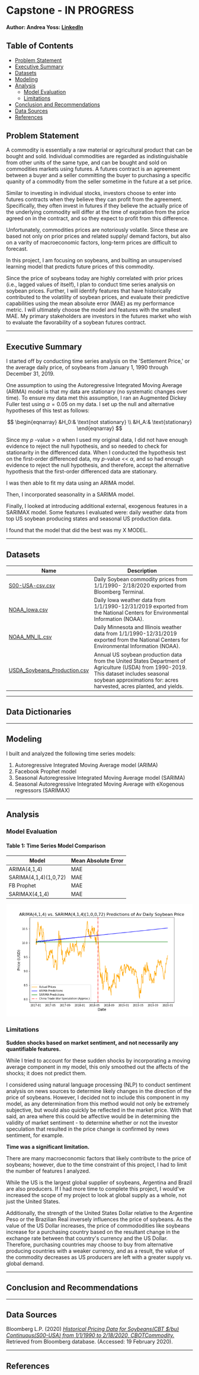 # Capstone - IN PROGRESS
  
#### Author: Andrea Yoss: [LinkedIn](https://www.linkedin.com/in/andreayoss/)


## Table of Contents

- [Problem Statement](#Problem-Statement)
- [Executive Summary](#Executive-Summary)
- [Datasets](#Datasets)
- [Modeling](#Modeling)
- [Analysis](#Analysis)
    - [Model Evaluation](#Model-Evaluation)
    - [Limitations](#Limitations)
- [Conclusion and Recommendations](#Conclusion-and-Recommendations)
- [Data Sources](#Data-Sources)
- [References](#References)


## Problem Statement

A commodity is essentially a raw material or agricultural product that can be bought and sold.  Individual commodities are regarded as indistinguishable from other units of the same type, and can be bought and sold on commodities markets using futures.  A futures contract is  an agreement between a buyer and a seller committing the buyer to purchasing a specific quanity of a commodity from the seller sometime in the future at a set price. 

Similar to investing in individual stocks, investors choose to enter into futures contracts when they believe they can profit from the agreement.  Specifically, they often invest in futures if they believe the actually price of the underlying commodity will differ at the time of expiration from the price agreed on in the contract, and so they expect to profit from this difference.  

Unfortunately, commodities prices are notoriously volatile.  Since these are based not only on prior prices and related supply/ demand factors, but also on a varity of macroeconomic factors, long-term prices are difficult to forecast.

In this project, I am focusing on soybeans, and builting an unsupervised learning model that predicts future prices of this commodity.

Since the price of soybeans today are highly correlated with prior prices (i.e., lagged values of itself), I plan to conduct time series analysis on soybean prices. Further, I will identify features that have historically contributed to the volatility of soybean prices, and evaluate their predictive capabilities using the mean absolute error (MAE) as my performance metric. I will ultimately choose the model and features with the smallest MAE.  My primary stakeholders are investors in the futures market who wish to evaluate the favorability of a soybean futures contract. 
  
----

## Executive Summary

I started off by conducting time series analysis on the 'Settlement Price,' or the average daily price, of soybeans from January 1, 1990 through December 31, 2019.

One assumption to using the Autoregressive Integrated Moving Average (ARIMA) model is that my data are stationary (no systematic changes over time).  To ensure my data met this assumption, I ran an Augmented Dickey Fuller test using $\alpha = 0.05$ on my data.  I set up the null and alternative hypotheses of this test as follows:
    
$$
\begin{eqnarray}
&H_0:& \text{not stationary} \\
&H_A:& \text{stationary}
\end{eqnarray}
$$
  
Since my $p$ -value > $\alpha$ when I used my original data, I did not have enough evidence to reject the null hypothesis, and so needed to check for stationarity in the differenced data. When I conducted the hypothesis test on the first-order differenced data, my $p$-value << $\alpha$, and so had enough evidence to reject the null hypothesis, and therefore, accept the alternative hypothesis that the first-order differenced data are stationary. 

I was then able to fit my data using an ARIMA model. 



Then, I incorporated seasonality in a SARIMA model.

Finally, I looked at introducing additional external, exogenous features in a SARIMAX model.  Some features I evaluated were: daily weather data from top US soybean producing states and seasonal US production data.  

I found that the model that did the best was my X MODEL.

----


## Datasets

|Name|Description|
|---|---|
|[S00-USA-csv.csv](/Data/S00-USA-csv.csv)| Daily Soybean commodity prices from 1/1/1990- 2/18/2020 exported from Bloomberg Terminal.|
|[NOAA_Iowa.csv](/Data/NOAA_Iowa.csv)| Daily Iowa weather data from 1/1/1990-12/31/2019 exported from the National Centers for Environmental Information (NOAA).|
|[NOAA_MN_IL.csv](/Data/NOAA_MN_IL.csv)| Daily Minnesota and Illinois weather data from 1/1/1990-12/31/2019 exported from the National Centers for Environmental Information (NOAA).|
|[USDA_Soybeans_Production.csv](/Data/USDA_Soybeans_Production.csv)| Annual US soybean production data from the United States Department of Agriculture (USDA) from 1990-2019. This dataset includes seasonal soybean approximations for: acres harvested, acres planted, and yields.|  


----

## Data Dictionaries


----

## Modeling

I built and analyzed the following time series models:
  

1. Autoregressive Integrated Moving Average model (ARIMA)
2. Facebook Prophet model
3. Seasonal Autoregressive Integrated Moving Average model (SARIMA)
4. Seasonal Autoregressive Integrated Moving Average with eXogenous regressors (SARIMAX)


----

## Analysis


### Model Evaluation

#### Table 1: Time Series Model Comparison

|Model|Mean Absolute Error|
|---|---|
|ARIMA(4,1,4)| MAE|
|SARIMA(4,1,4)(1,0,72)| MAE|
|FB Prophet| MAE|
|SARIMAX(4,1,4)|MAE|


<img src="Images/predictions_ARIMA_SARIMA.png">



### Limitations

**Sudden shocks based on market sentiment, and not necessarily any quantifiable features.** 
  
While I tried to account for these sudden shocks by incorporating a moving average component in my model, this only smoothed out the affects of the shocks; it does not predict them. 

I considered using natural language processing (NLP) to conduct sentiment analysis on news sources to determine likely changes in the direction of the price of soybeans. However, I decided not to include this component in my model, as any determination from this method would not only be extremely subjective, but would also quickly be reflected in the market price. With that said, an area where this could be affective would be in determining the validity of market sentiment - to determine whether or not the investor speculation that resulted in the price change is confirmed by news sentiment, for example.
  
  
**Time was a significant limitation.**
  
There are many macroeconomic factors that likely contribute to the price of soybeans; however, due to the time constraint of this project, I had to limit the number of features I analyzed.  

While the US is the largest global supplier of soybeans, Argentina and Brazil are also producers.  If I had more time to complete this project, I would've increased the scope of my project to look at global supply as a whole, not just the United States.  
  
Additionally, the strength of the United States Dollar relative to the Argentine Peso or the Brazilian Real inversely influences the price of soybeans. As the value of the US Dollar increases, the price of commododities like soybeans increase for a purchasing country based on the resultant change in the exchange rate between that country's currency and the US Dollar. Therefore, purchasing countries may choose to buy from alternative producing countries with a weaker currency, and as a result, the value of the commodity decreases as US producers are left with a greater supply vs. global demand.


----

## Conclusion and Recommendations


----

## Data Sources

Bloomberg L.P. (2020) *[Historical Pricing Data for Soybeans(CBT $/bu) Continuous(S00-USA) from 1/1/1990 to 2/18/2020, CBOTCommodity.](https://github.com/AndreaYoss/Capstone/blob/master/Data/S00-USA-csv.csv)* Retrieved from Bloomberg database. (Accessed: 19 February 2020).



----

## References











